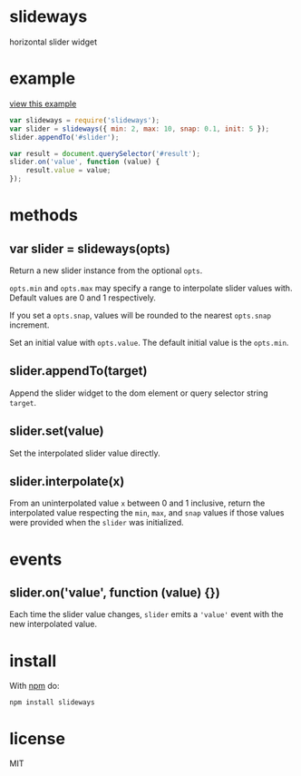 # slideways

horizontal slider widget

# example

[view this example](http://substack.net/projects/slideways/)

``` js
var slideways = require('slideways');
var slider = slideways({ min: 2, max: 10, snap: 0.1, init: 5 });
slider.appendTo('#slider');

var result = document.querySelector('#result');
slider.on('value', function (value) {
    result.value = value;
});
```

# methods

## var slider = slideways(opts)

Return a new slider instance from the optional `opts`.

`opts.min` and `opts.max` may specify a range to interpolate slider values with.
Default values are 0 and 1 respectively.

If you set a `opts.snap`, values will be rounded to the nearest `opts.snap`
increment.

Set an initial value with `opts.value`. The default initial value is the
`opts.min`.

## slider.appendTo(target)

Append the slider widget to the dom element or query selector string `target`.

## slider.set(value)

Set the interpolated slider value directly.

## slider.interpolate(x)

From an uninterpolated value `x` between 0 and 1 inclusive, return the
interpolated value respecting the `min`, `max`, and `snap` values if those
values were provided when the `slider` was initialized.

# events

## slider.on('value', function (value) {})

Each time the slider value changes, `slider` emits a `'value'` event with the
new interpolated value.

# install

With [npm](https://npmjs.org) do:

```
npm install slideways
```

# license

MIT

